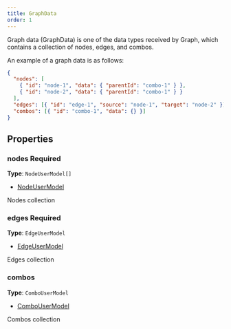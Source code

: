 ```yaml
---
title: GraphData
order: 1
---
```


Graph data (GraphData) is one of the data types received by Graph, which contains a collection of nodes, edges, and combos.

An example of a graph data is as follows:

```json
{
  "nodes": [
    { "id": "node-1", "data": { "parentId": "combo-1" } },
    { "id": "node-2", "data": { "parentId": "combo-1" } }
  ],
  "edges": [{ "id": "edge-1", "source": "node-1", "target": "node-2" }],
  "combos": [{ "id": "combo-1", "data": {} }]
}
```

## Properties

### nodes <Badge type="error">Required</Badge>

**Type**: `NodeUserModel[]`

- [NodeUserModel](./NodeUserModel.en.md)

Nodes collection

### edges <Badge type="error">Required</Badge>

**Type**: `EdgeUserModel`

- [EdgeUserModel](./EdgeUserModel.en.md)

Edges collection

### combos

**Type**: `ComboUserModel`

- [ComboUserModel](./ComboUserModel.en.md)

Combos collection
